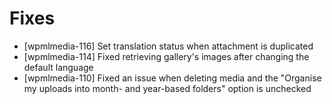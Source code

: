 # Fixes
* [wpmlmedia-116] Set translation status when attachment is duplicated
* [wpmlmedia-114] Fixed retrieving gallery's images after changing the default language
* [wpmlmedia-110] Fixed an issue when deleting media and the "Organise my uploads into month- and year-based folders" option is unchecked